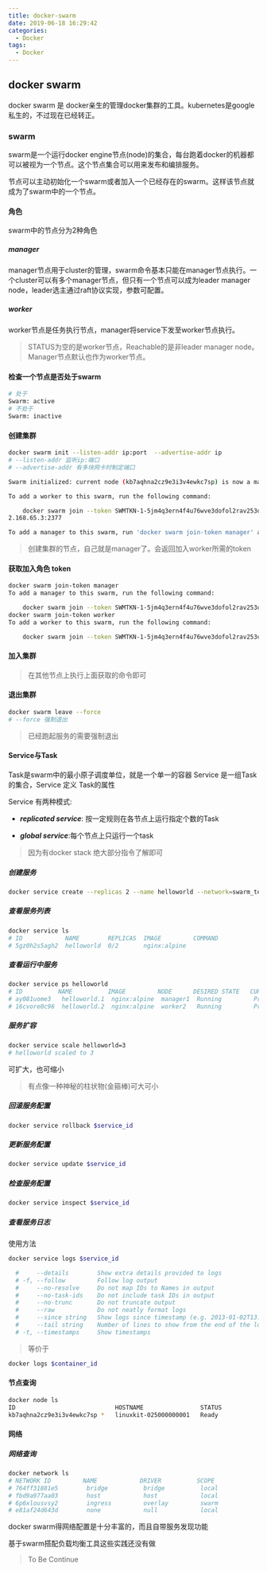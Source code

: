 ```yaml
---
title: docker-swarm
date: 2019-06-18 16:29:42
categories:
  - Docker
tags:
  - Docker
---
```


## docker swarm

docker swarm 是 docker亲生的管理docker集群的工具。kubernetes是google私生的，不过现在已经转正。

### swarm

swarm是一个运行docker engine节点(node)的集合，每台跑着docker的机器都可以被视为一个节点。这个节点集合可以用来发布和编排服务。

节点可以主动初始化一个swarm或者加入一个已经存在的swarm。这样该节点就成为了swarm中的一个节点。

#### 角色

swarm中的节点分为2种角色

##### manager

manager节点用于cluster的管理，swarm命令基本只能在manager节点执行。一个cluster可以有多个manager节点，但只有一个节点可以成为leader manager node，leader选主通过raft协议实现，参数可配置。

##### worker

worker节点是任务执行节点，manager将service下发至worker节点执行。

>STATUS为空的是worker节点，Reachable的是非leader manager node。Manager节点默认也作为worker节点。

#### 检查一个节点是否处于swarm

```bash
# 处于
Swarm: active
# 不处于
Swarm: inactive
```

#### 创建集群

```bash
docker swarm init --listen-addr ip:port  --advertise-addr ip
# --listen-addr 监听ip:端口
# --advertise-addr 有多块网卡时制定端口

Swarm initialized: current node (kb7aqhna2cz9e3i3v4ewkc7sp) is now a manager.

To add a worker to this swarm, run the following command:

    docker swarm join --token SWMTKN-1-5jm4q3ern4f4u76wve3dofol2rav253of42ygxf6nk78t18re9-c35uk3qc4l2itli9rkt87qqem 19
2.168.65.3:2377

To add a manager to this swarm, run 'docker swarm join-token manager' and follow the instructions.
```

>创建集群的节点，自己就是manager了。会返回加入worker所需的token

#### 获取加入角色 token

```bash
docker swarm join-token manager
To add a manager to this swarm, run the following command:

    docker swarm join --token SWMTKN-1-5jm4q3ern4f4u76wve3dofol2rav253of42ygxf6nk78t18re9-cd8lmiift26osjk1cqqhpy1hy 192.168.65.3:2377
docker swarm join-token worker
To add a worker to this swarm, run the following command:

    docker swarm join --token SWMTKN-1-5jm4q3ern4f4u76wve3dofol2rav253of42ygxf6nk78t18re9-c35uk3qc4l2itli9rkt87qqem 192.168.65.3:2377
```

#### 加入集群

>在其他节点上执行上面获取的命令即可

#### 退出集群

```bash
docker swarm leave --force
# --force 强制退出
```

> 已经跑起服务的需要强制退出

#### Service与Task

Task是swarm中的最小原子调度单位，就是一个单一的容器
Service 是一组Task的集合，Service 定义 Task的属性

Service 有两种模式:

* ***replicated service***: 按一定规则在各节点上运行指定个数的Task

* ***global service***:每个节点上只运行一个task

>因为有docker stack 绝大部分指令了解即可

##### 创建服务

```bash
docker service create --replicas 2 --name helloworld --network=swarm_test nginx:alpine
```

##### 查看服务列表

```bash
docker service ls
# ID            NAME        REPLICAS  IMAGE         COMMAND
# 5gz0h2s5agh2  helloworld  0/2       nginx:alpine  
```

##### 查看运行中服务

```bash
docker service ps helloworld
# ID          NAME          IMAGE         NODE      DESIRED STATE   CURRENT STATE              ERROR
# ay081uome3   helloworld.1  nginx:alpine  manager1  Running         Preparing 2 seconds ago  
# 16cvore0c96  helloworld.2  nginx:alpine  worker2   Running         Preparing 2 seconds ago
```

##### 服务扩容

```bash
docker service scale helloworld=3
# helloworld scaled to 3
```

可扩大，也可缩小
> 有点像一种神秘的柱状物(金箍棒)可大可小

##### 回滚服务配置

```bash
docker service rollback $service_id
```

##### 更新服务配置

```bash
docker service update $service_id
```

##### 检查服务配置

```bash
docker service inspect $service_id
```

##### ***查看服务日志***

使用方法

```bash
docker service logs $service_id

  #     --details        Show extra details provided to logs
  # -f, --follow         Follow log output
  #     --no-resolve     Do not map IDs to Names in output
  #     --no-task-ids    Do not include task IDs in output
  #     --no-trunc       Do not truncate output
  #     --raw            Do not neatly format logs
  #     --since string   Show logs since timestamp (e.g. 2013-01-02T13:23:37) or relative (e.g. 42m for 42 minutes)
  #     --tail string    Number of lines to show from the end of the logs (default "all")
  # -t, --timestamps     Show timestamps
```

>等价于

```bash
docker logs $container_id
```

#### 节点查询

```bash
docker node ls
ID                            HOSTNAME                STATUS              AVAILABILITY        MANAGER STATUS      ENGINE VERSION
kb7aqhna2cz9e3i3v4ewkc7sp *   linuxkit-025000000001   Ready               Active              Leader              18.09.2
```

#### 网络

##### 网络查询

```bash
docker network ls
# NETWORK ID         NAME            DRIVER          SCOPE
# 764ff31881e5        bridge          bridge          local
# fbd9a977aa03        host            host            local
# 6p6xlousvsy2        ingress         overlay         swarm
# e81af24d643d        none            null            local
```

docker swarm得网络配置是十分丰富的，而且自带服务发现功能

基于swarm搭配负载均衡工具这些实践还没有做

>To Be Continue
